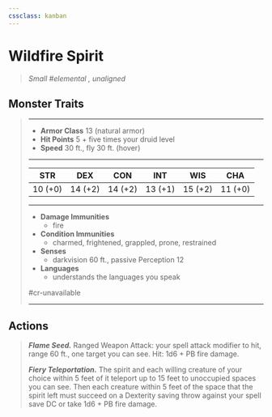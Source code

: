 ```yaml
---
cssclass: kanban
---
```


# Wildfire Spirit
>*Small #elemental , unaligned*
## Monster Traits
>___
>- **Armor Class** 13 (natural armor)
>- **Hit Points** 5 + five times your druid level
>- **Speed** 30 ft., fly 30 ft. (hover)
>___
>|STR|DEX|CON|INT|WIS|CHA|
>|:---:|:---:|:---:|:---:|:---:|:---:|
>|10 (+0)|14 (+2)|14 (+2)|13 (+1)|15 (+2)|11 (+0)|
>___
>- **Damage Immunities**
>	 - fire
>- **Condition Immunities**
>	 - charmed, frightened, grappled, prone, restrained
>- **Senses**
>	 - darkvision 60 ft., passive Perception 12
>- **Languages**
>	 - understands the languages you speak
>
> #cr-unavailable
>___
## Actions
>***Flame Seed.*** Ranged Weapon Attack: your spell attack modifier to hit, range 60 ft., one target you can see. Hit: 1d6 + PB fire damage.  
>
>***Fiery Teleportation.*** The spirit and each willing creature of your choice within 5 feet of it teleport up to 15 feet to unoccupied spaces you can see. Then each creature within 5 feet of the space that the spirit left must succeed on a Dexterity saving throw against your spell save DC or take 1d6 + PB fire damage.